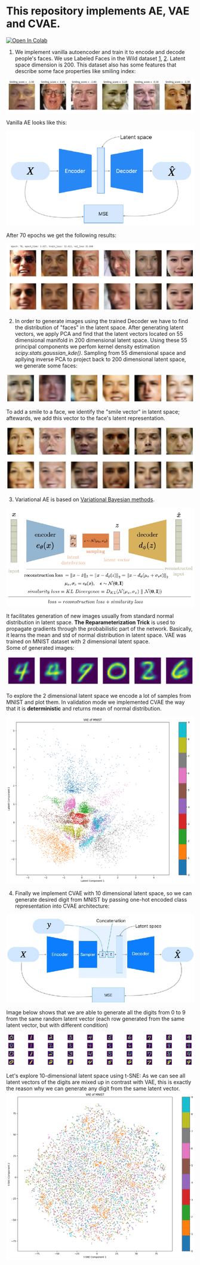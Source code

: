 # This repository implements AE, VAE and CVAE.
[![Open In Colab](https://colab.research.google.com/assets/colab-badge.svg)](http://colab.research.google.com/github/Viktor-Sok/DLS_Computer_Vision/blob/main/Autoencoders_AE_VAE_CVAE/notebooks/Autoencoders_VAE_CVAE.ipynb.ipynb)
1. We implement vanilla autoencoder and train it to encode and decode people's faces. We use Labeled Faces in the Wild dataset [1](https://vis-www.cs.umass.edu/lfw/), [2](https://www.cs.columbia.edu/CAVE/databases/pubfig/). Latent space dimension is 200. This dataset also has some features that describe some face properties like smiling index:
   
![](assets/dataset.jpg)

Vanilla AE looks like this:

![](assets/ae.jpg)

After 70 epochs we get the following results:

![](assets/ae_rec.jpg)

2. In order to generate images using the trained Decoder we have to find the distribution of "faces" in the latent space. After generating latent vectors, we apply PCA and find that the latent vectors located on 55 dimensional manifold in 200 dimensional latent space. Using these 55 principal components we perfom kernel density estimation *scipy.stats.gaussian_kde()*.
Sampling from 55 dimensional space and apllying inverse PCA to project back to 200 dimensional latent space, we generate some faces:

![](assets/ae_res.jpg)

To add a smile to a face, we identify the "smile vector" in latent space; aftewards, we add this vector to the face's latent representation.

![](assets/add_smile.jpg)

3. Variational AE is based on [Variational Bayesian methods](https://en.wikipedia.org/wiki/Variational_Bayesian_methods).

![](assets/vae.jpg)

It facilitates generation of new images usually from standard normal distribution in latent space. **The Reparameterization Trick** is used to propagate gradients through the probabilistic part of the network. Basically, it learns the mean and std of normal distribution in latent space. VAE was trained on MNIST dataset with 2 dimensional latent space. <br>
Some of generated images:

![](assets/vae_gen.jpg)

To explore the 2 dimensional latent space we encode a lot of samples from MNIST and plot them. In validation mode we implemented CVAE the way that it is **deterministic** and returns mean of normal distribution.

![](assets/mnist_latent_vae.jpg)

4. Finally we implement CVAE with 10 dimensional latent space, so we can generate desired digit from MNIST by passing one-hot encoded class representation into CVAE architecture:

![](assets/cvae.png)

Image below shows that we are able to generate all the digits from 0 to 9 from the same random latent vector (each row generated from the same latent vector, but with different condition)

![](assets/res_cvae.jpg)

Let's explore 10-dimensional latent space using t-SNE:
As we can see all latent vectors of the digits are mixed up in contrast with VAE, this is exactly the reason why we can generate any digit from the same latent vector.
![](assets/tsne_cvae.jpg)


